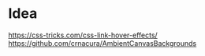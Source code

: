 # Idea

https://css-tricks.com/css-link-hover-effects/
https://github.com/crnacura/AmbientCanvasBackgrounds
